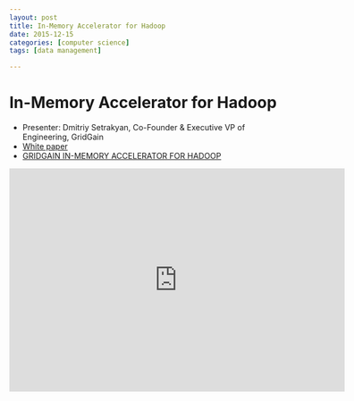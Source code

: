 ```yaml
---
layout: post
title: In-Memory Accelerator for Hadoop
date: 2015-12-15
categories: [computer science]
tags: [data management]

---
```


# In-Memory Accelerator for Hadoop

* Presenter: Dmitriy Setrakyan, Co-Founder & Executive VP of Engineering, GridGain
* [White paper](https://www.google.co.kr/url?sa=t&rct=j&q=&esrc=s&source=web&cd=2&cad=rja&uact=8&ved=0ahUKEwisvoO1ss3JAhWl2aYKHS36ATkQFggrMAE&url=http%3A%2F%2Fwww.gridgain.com%2Fmedia%2Fin-memory-hadoop-accelerator.pdf&usg=AFQjCNHLoi-667Mv2DZz4QGn0gleNaDWWw&sig2=jSPMbKywlWRSqWjOm4zNQA)
* [GRIDGAIN IN-MEMORY ACCELERATOR FOR HADOOP](https://www.google.co.kr/url?sa=t&rct=j&q=&esrc=s&source=web&cd=3&ved=0ahUKEwisvoO1ss3JAhWl2aYKHS36ATkQFggyMAI&url=http%3A%2F%2Fwww.gridgain.com%2Fwp-content%2Fuploads%2F2015%2F09%2FGridGain_Datasheet_Hadoop_Accelerator.pdf&usg=AFQjCNFu9UH97-wNI3cFfbcZbiOIoHPuLQ&sig2=aXZ_4WpAfyYC7pIJJp0WDw&cad=rjt)



<iframe width="600" height="400" src="https://www.youtube.com/embed/i3eM077v934" frameborder="0" allowfullscreen></iframe>



